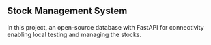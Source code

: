 <!DOCTYPE html>
<html lang="en">
<head>
    <meta charset="UTF-8">
   
</head>
<body>
    <h2>Stock Management System</h2>
    <p>In this project, an open-source database with FastAPI for connectivity enabling local testing and managing the stocks.</p>  
</body>
</head>
</head>
